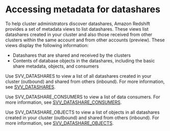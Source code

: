 # Accessing metadata for datashares<a name="access-datashare"></a>

To help cluster administrators discover datashares, Amazon Redshift provides a set of metadata views to list datashares\. These views list datashares created in your cluster and also those received from other clusters within the same account and from other accounts \(preview\)\. These views display the following information:
+ Datashares that are shared and received by the clusters
+ Contents of database objects in the datashares, including the basic share metadata, objects, and consumers

Use SVV\_DATASHARES to view a list of all datashares created in your cluster \(outbound\) and shared from others \(inbound\)\. For more information, see [SVV\_DATASHARES](r_SVV_DATASHARES.md)\.

Use SVV\_DATASHARE\_CONSUMERS to view a list of data consumers\. For more information, see [SVV\_DATASHARE\_CONSUMERS](r_SVV_DATASHARE_CONSUMERS.md)\.

Use SVV\_DATASHARE\_OBJECTS to view a list of objects in all datashares created in your cluster \(outbound\) and shared from others \(inbound\)\. For more information, see [SVV\_DATASHARE\_OBJECTS](r_SVV_DATASHARE_OBJECTS.md)\.